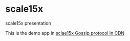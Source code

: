 # scale15x
scale15x presentation

This is the demo app in [sclae15x Gossip protocol in CDN](https://www.socallinuxexpo.org/scale/15x/presentations/gossip-protocol-cdns)
